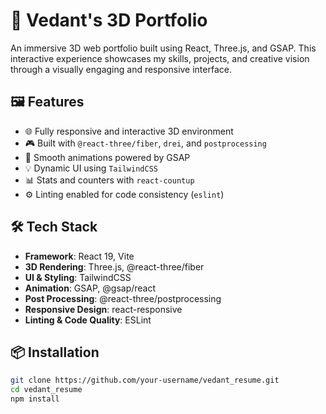 # 🚀 Vedant's 3D Portfolio

An immersive 3D web portfolio built using React, Three.js, and GSAP. This interactive experience showcases my skills, projects, and creative vision through a visually engaging and responsive interface.

## 🖼️ Features

- 🌐 Fully responsive and interactive 3D environment
- 🎮 Built with `@react-three/fiber`, `drei`, and `postprocessing`
- 🎨 Smooth animations powered by GSAP
- 💡 Dynamic UI using `TailwindCSS`
- 📊 Stats and counters with `react-countup`
- ⚙️ Linting enabled for code consistency (`eslint`)

## 🛠️ Tech Stack

- **Framework**: React 19, Vite
- **3D Rendering**: Three.js, @react-three/fiber
- **UI & Styling**: TailwindCSS
- **Animation**: GSAP, @gsap/react
- **Post Processing**: @react-three/postprocessing
- **Responsive Design**: react-responsive
- **Linting & Code Quality**: ESLint

## 📦 Installation

```bash
git clone https://github.com/your-username/vedant_resume.git
cd vedant_resume
npm install
